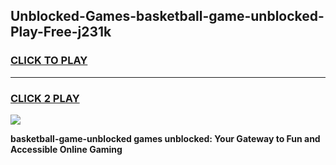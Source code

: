 
## Unblocked-Games-basketball-game-unblocked-Play-Free-j231k
<h3>
<a href="https://premium76.site?title=basketball-game-unblocked&ref=10A">CLICK TO PLAY</a></h3>
<hr>

<h3>
<a href="https://premium76.site?title=basketball-game-unblocked&ref=10A">CLICK 2 PLAY</a>
  
</h3>

<a href="https://premium76.site?title=basketball-game-unblocked&ref=10A"><img src="https://clearcache.store/games.png"></a>


**basketball-game-unblocked games unblocked: Your Gateway to Fun and Accessible Online Gaming**

